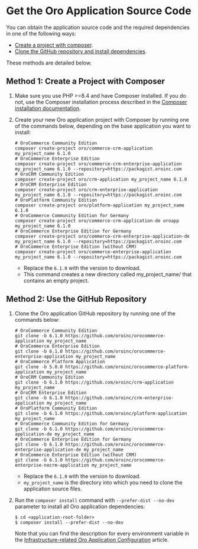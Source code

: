 <a id="platform-installation-source-files"></a>

<a id="installation-get-files"></a>

# Get the Oro Application Source Code

You can obtain the application source code and the required dependencies in one of the following ways:

* [Create a project with composer](#platform-installation-composer-create-project).
* [Clone the GitHub repository and install dependencies](#platform-installation-github-clone).

These methods are detailed below.

<a id="platform-installation-composer-create-project"></a>

## Method 1: Create a Project with Composer

1. Make sure you use PHP >=8.4 and have Composer installed. If you do not, use the Composer
   installation process described in the <a href="https://getcomposer.org/doc/00-intro.md#installation-linux-unix-osx" target="_blank">Composer installation documentation</a>.
2. Create your new Oro application project with Composer by running one of the commands below, depending on the base application you want to install:
   ```none
   # OroCommerce Community Edition
   composer create-project oro/commerce-crm-application my_project_name 6.1.0
   # OroCommerce Enterprise Edition
   composer create-project oro/commerce-crm-enterprise-application my_project_name 6.1.0 --repository=https://packagist.oroinc.com
   # OroCRM Community Edition
   composer create-project oro/crm-application my_project_name 6.1.0
   # OroCRM Enterprise Edition
   composer create-project oro/crm-enterprise-application my_project_name 6.1.0 --repository=https://packagist.oroinc.com
   # OroPlatform Community Edition
   composer create-project oro/platform-application my_project_name 6.1.0
   # OroCommerce Community Edition for Germany
   composer create-project oro/commerce-crm-application-de oroapp my_project_name 6.1.0
   # OroCommerce Enterprise Edition for Germany
   composer create-project oro/commerce-crm-enterprise-application-de my_project_name 6.1.0 --repository=https://packagist.oroinc.com
   # OroCommerce Enterprise Edition (without CRM)
   composer create-project oro/commerce-enterprise-application my_project_name 6.1.0 --repository=https://packagist.oroinc.com
   ```

   * Replace the `6.1.0` with the version to download.
   * This command creates a new directory called my_project_name/ that contains an empty project.

<a id="platform-installation-github-clone"></a>

<a id="clone-the-github-repository"></a>

## Method 2: Use the GitHub Repository

1. Clone the Oro application GitHub repository by running one of the commands below:
   ```none
   # OroCommerce Community Edition
   git clone -b 6.1.0 https://github.com/oroinc/orocommerce-application my_project_name
   # OroCommerce Enterprise Edition
   git clone -b 6.1.0 https://github.com/oroinc/orocommerce-enterprise-application my_project_name
   # OroCommerce Platform Application
   git clone -b 5.0.0 https://github.com/oroinc/orocommerce-platform-application my_project_name
   # OroCRM Community Edition
   git clone -b 6.1.0 https://github.com/oroinc/crm-application my_project_name
   # OroCRM Enterprise Edition
   git clone -b 6.1.0 https://github.com/oroinc/crm-enterprise-application my_project_name
   # OroPlatform Community Edition
   git clone -b 6.1.0 https://github.com/oroinc/platform-application my_project_name
   # OroCommerce Community Edition for Germany
   git clone -b 6.1.0 https://github.com/oroinc/orocommerce-application-de my_project_name
   # OroCommerce Enterprise Edition for Germany
   git clone -b 6.1.0 https://github.com/oroinc/orocommerce-enterprise-application-de my_project_name
   # OroCommerce Enterprise Edition (without CRM)
   git clone -b 6.1.0 https://github.com/oroinc/orocommerce-enterprise-nocrm-application my_project_name
   ```

   * Replace the `6.1.0` with the version to download.
   * `my_project_name` is the directory into which you need to clone the application source files.
2. Run the `composer install` command with `--prefer-dist --no-dev` parameter to install all Oro application
   dependencies:
   ```none
   $ cd <application-root-folder>
   $ composer install --prefer-dist --no-dev
   ```

   Note that you can find the description for every environment variable in the [Infrastructure-related Oro Application Configuration](dev-environment/parameters-yml.md#installation-parameters-yml-description) article.

<!-- Frontend -->
